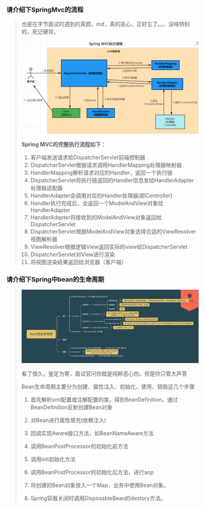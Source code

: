 ### 请介绍下SpringMvc的流程

> 也是在字节面试时遇到的真题，md，真的恶心，正好忘了。。。没啥特别的，死记硬背。
>
> ![image-20221215162709527](流程/image-20221215162709527.png)
>
> **Spring MVC的完整执行流程如下：**
>
> 1. 客户端发送请求给DispatcherServlet前端控制器
> 2. DispatcherServlet根据请求调用HandlerMapping处理器映射器
> 3. HandlerMapping解析请求对应的Handler，返回一个执行链
> 4. DispatcherServlet将执行链返回的Handler信息发给HandlerAdapter处理器适配器
> 5. HandlerAdapter会调用对应的Handler处理器(即Controller)
> 6. Handler执行完成后，会返回一个ModelAndView对象给HandlerAdapter
> 7. HandlerAdapter将接收到的ModelAndView对象返回给DispatcherServlet
> 8. DispatcherServlet根据ModelAndView对象选择合适的ViewResolver视图解析器
> 9. ViewResolver根据逻辑View返回实际的view给DispatcherServlet
> 10. DispatcherServlet对View进行渲染
> 11. 将视图渲染结果返回给浏览器（客户端）



### 请介绍下Spring中bean的生命周期

> ![image-20221215194538027](流程/image-20221215194538027.png)
>
> 看了很久，鉴定为寄，面试官问你就是纯粹恶心你。但是你只管大声答
>
> Bean生命周期主要分为创建、属性注入、初始化、使用、销毁这几个步骤
>
> 1. 首先解析xml配置或注解配置的类，得到BeanDefinition，通过BeanDefinition反射创建Bean对象
>
> 2. 对Bean进行属性填充(依赖注入)
>
> 3. 回调实现Aware接口方法，如BeanNameAware方法
>
> 4. 调用BeanPostProcessor的初始化前方法
>
> 5. 调用init初始化方法
>
> 6. 调用BeanPostProcessor的初始化后方法，进行aop
>
> 7. 将创建的Bean对象放入一个Map，业务中使用Bean对象。
>
> 8. Spring容器关闭时调用DisposableBean的destory方法。